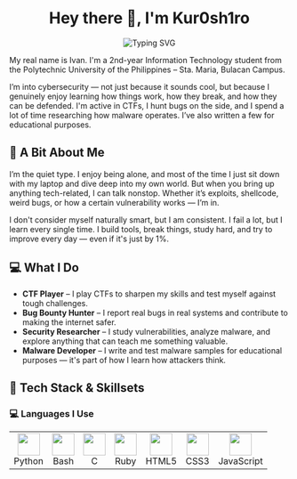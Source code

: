 <h1 align="center">Hey there 👋, I'm Kur0sh1ro</h1>
<p align="center">
  <img src="https://readme-typing-svg.herokuapp.com?font=Fira+Code&size=22&pause=1000&center=true&vCenter=true&width=700&lines=Cybersecurity+Enthusiast+%F0%9F%94%90;Malware+Developer+%F0%9F%92%BB;Bug+Bounty+Hunter+%F0%9F%90%9B;CTF+Player+%F0%9F%94%A5;BSIT+Student+@+PUP+Sta.+Maria" alt="Typing SVG" />
</p>

<p>
  My real name is Ivan. I'm a 2nd-year Information Technology student from the Polytechnic University of the Philippines – Sta. Maria, Bulacan Campus.
</p>

<p>
  I’m into cybersecurity — not just because it sounds cool, but because I genuinely enjoy learning how things work, how they break, and how they can be defended. I'm active in CTFs, I hunt bugs on the side, and I spend a lot of time researching how malware operates. I’ve also written a few for educational purposes.
</p>

<h2>🧠 A Bit About Me</h2>

<p>
  I’m the quiet type. I enjoy being alone, and most of the time I just sit down with my laptop and dive deep into my own world. But when you bring up anything tech-related, I can talk nonstop. Whether it’s exploits, shellcode, weird bugs, or how a certain vulnerability works — I’m in.
</p>

<p>
  I don't consider myself naturally smart, but I am consistent. I fail a lot, but I learn every single time. I build tools, break things, study hard, and try to improve every day — even if it's just by 1%.
</p>

<h2>💻 What I Do</h2>

<ul>
  <li><strong>CTF Player</strong> – I play CTFs to sharpen my skills and test myself against tough challenges.</li>
  <li><strong>Bug Bounty Hunter</strong> – I report real bugs in real systems and contribute to making the internet safer.</li>
  <li><strong>Security Researcher</strong> – I study vulnerabilities, analyze malware, and explore anything that can teach me something valuable.</li>
  <li><strong>Malware Developer</strong> – I write and test malware samples for educational purposes — it's part of how I learn how attackers think.</li>
</ul>

<h2>🧠 Tech Stack & Skillsets</h2>

<h3>💻 Languages I Use</h3>
<table>
  <tr>
    <td align="center">
      <img src="https://cdn.jsdelivr.net/gh/devicons/devicon/icons/python/python-original.svg" width="40" /><br>Python
    </td>
    <td align="center">
      <img src="https://cdn.jsdelivr.net/gh/devicons/devicon/icons/bash/bash-original.svg" width="40" /><br>Bash
    </td>
    <td align="center">
      <img src="https://cdn.jsdelivr.net/gh/devicons/devicon/icons/c/c-original.svg" width="40" /><br>C
    </td>
    <td align="center">
      <img src="https://cdn.jsdelivr.net/gh/devicons/devicon/icons/ruby/ruby-original.svg" width="40" /><br>Ruby
    </td>
    <td align="center">
      <img src="https://cdn.jsdelivr.net/gh/devicons/devicon/icons/html5/html5-original.svg" width="40" /><br>HTML5
    </td>
    <td align="center">
      <img src="https://cdn.jsdelivr.net/gh/devicons/devicon/icons/css3/css3-original.svg" width="40" /><br>CSS3
    </td>
    <td align="center">
      <img src="https://cdn.jsdelivr.net/gh/devicons/devicon/icons/javascript/javascript-original.svg" width="40" /><br>JavaScript
    </td>
  </tr>
</table>

